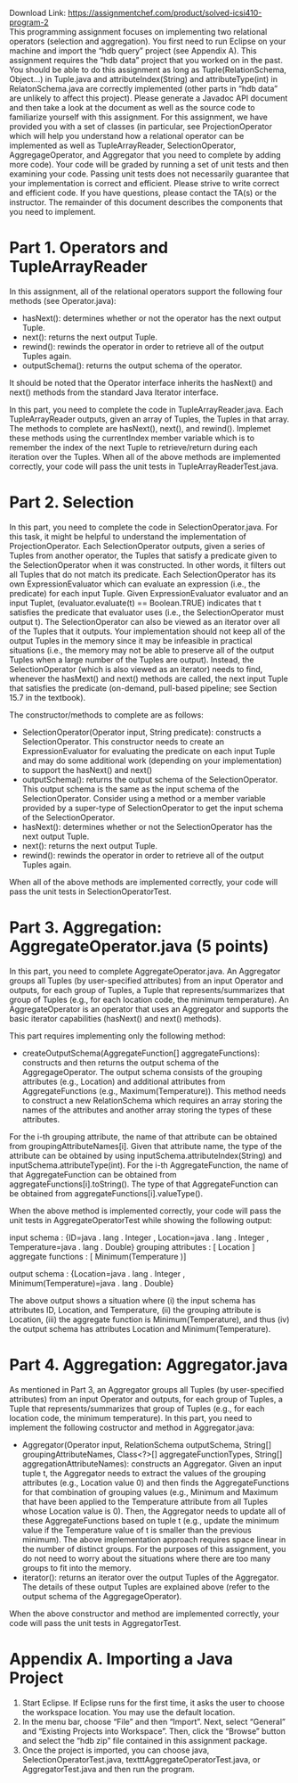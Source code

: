 Download Link: https://assignmentchef.com/product/solved-icsi410-program-2
<br>
This programming assignment focuses on implementing two relational operators (selection and aggregation). You first need to run Eclipse on your machine and import the “hdb query” project (see Appendix A). This assignment requires the “hdb data” project that you worked on in the past. You should be able to do this assignment as long as Tuple(RelationSchema, Object…) in Tuple.java and attributeIndex(String) and attributeType(int) in RelatonSchema.java are correctly implemented (other parts in “hdb data” are unlikely to affect this project). Please generate a Javadoc API document and then take a look at the document as well as the source code to familiarize yourself with this assignment. For this assignment, we have provided you with a set of classes (in particular, see ProjectionOperator which will help you understand how a relational operator can be implemented as well as TupleArrayReader, SelectionOperator, AggregageOperator, and Aggregator that you need to complete by adding more code). Your code will be graded by running a set of unit tests and then examining your code. Passing unit tests does not necessarily guarantee that your implementation is correct and efficient. Please strive to write correct and efficient code. If you have questions, please contact the TA(s) or the instructor. The remainder of this document describes the components that you need to implement.

<h1>Part 1. Operators and TupleArrayReader</h1>

In this assignment, all of the relational operators support the following four methods (see Operator.java):

<ul>

 <li>hasNext(): determines whether or not the operator has the next output Tuple.</li>

 <li>next(): returns the next output Tuple.</li>

 <li>rewind(): rewinds the operator in order to retrieve all of the output Tuples again.</li>

 <li>outputSchema(): returns the output schema of the operator.</li>

</ul>

It should be noted that the Operator interface inherits the hasNext() and next() methods from the standard Java Iterator interface.

In this part, you need to complete the code in TupleArrayReader.java. Each TupleArrayReader outputs, given an array of Tuples, the Tuples in that array. The methods to complete are hasNext(), next(), and rewind(). Implemet these methods using the currentIndex member variable which is to remember the index of the next Tuple to retrieve/return during each iteration over the Tuples. When all of the above methods are implemented correctly, your code will pass the unit tests in TupleArrayReaderTest.java.

<h1>Part 2. Selection</h1>

In this part, you need to complete the code in SelectionOperator.java. For this task, it might be helpful to understand the implementation of ProjectionOperator. Each SelectionOperator outputs, given a series of Tuples from another operator, the Tuples that satisfy a predicate given to the SelectionOperator when it was constructed. In other words, it filters out all Tuples that do not match its predicate. Each SelectionOperator has its own ExpressionEvaluator which can evaluate an expression (i.e., the predicate) for each input Tuple. Given ExpressionEvaluator evaluator and an input Tuplet, (evaluator.evaluate(t) == Boolean.TRUE) indicates that t satisfies the predicate that evaluator uses (i.e., the SelectionOperator must output t). The SelectionOperator can also be viewed as an iterator over all of the Tuples that it outputs. Your implementation should not keep all of the output Tuples in the memory since it may be infeasible in practical situations (i.e., the memory may not be able to preserve all of the output Tuples when a large number of the Tuples are output). Instead, the SelectionOperator (which is also viewed as an iterator) needs to find, whenever the hasMext() and next() methods are called, the next input Tuple that satisfies the predicate (on-demand, pull-based pipeline; see Section 15.7 in the textbook).

The constructor/methods to complete are as follows:

<ul>

 <li>SelectionOperator(Operator input, String predicate): constructs a SelectionOperator. This constructor needs to create an ExpressionEvaluator for evaluating the predicate on each input Tuple and may do some additional work (depending on your implementation) to support the hasNext() and next()</li>

 <li>outputSchema(): returns the output schema of the SelectionOperator. This output schema is the same as the input schema of the SelectionOperator. Consider using a method or a member variable provided by a super-type of SelectionOperator to get the input schema of the SelectionOperator.</li>

 <li>hasNext(): determines whether or not the SelectionOperator has the next output Tuple.</li>

 <li>next(): returns the next output Tuple.</li>

 <li>rewind(): rewinds the operator in order to retrieve all of the output Tuples again.</li>

</ul>

When all of the above methods are implemented correctly, your code will pass the unit tests in SelectionOperatorTest.

<h1>Part 3. Aggregation: AggregateOperator.java (5 points)</h1>

In this part, you need to complete AggregateOperator.java. An Aggregator groups all Tuples (by user-specified attributes) from an input Operator and outputs, for each group of Tuples, a Tuple that represents/summarizes that group of Tuples (e.g., for each location code, the minimum temperature). An AggregateOperator is an operator that uses an Aggregator and supports the basic iterator capabilities (hasNext() and next() methods).

This part requires implementing only the following method:

<ul>

 <li>createOutputSchema(AggregateFunction[] aggregateFunctions): constructs and then returns the output schema of the AggregageOperator. The output schema consists of the grouping attributes (e.g., Location) and additional attributes from AggregateFunctions (e.g., Maximum(Temperature)). This method needs to construct a new RelationSchema which requires an array storing the names of the attributes and another array storing the types of these attributes.</li>

</ul>

For the i-th grouping attribute, the name of that attribute can be obtained from groupingAttributeNames[i]. Given that attribute name, the type of the attribute can be obtained by using inputSchema.attributeIndex(String) and inputSchema.attributeType(int). For the i-th AggregateFunction, the name of that AggregateFunction can be obtained from aggregateFunctions[i].toString(). The type of that AggregateFunction can be obtained from aggregateFunctions[i].valueType().

When the above method is implemented correctly, your code will pass the unit tests in AggregateOperatorTest while showing the following output:

input schema : {ID=java . lang . Integer , Location=java . lang . Integer , Temperature=java . lang . Double} grouping attributes : [ Location ] aggregate functions : [ Minimum(Temperature )]

output schema : {Location=java . lang . Integer , Minimum(Temperature)=java . lang . Double}

The above output shows a situation where (i) the input schema has attributes ID, Location, and Temperature, (ii) the grouping attribute is Location, (iii) the aggregate function is Minimum(Temperature), and thus (iv) the output schema has attributes Location and Minimum(Temperature).

<h1>Part 4. Aggregation: Aggregator.java</h1>

As mentioned in Part 3, an Aggregator groups all Tuples (by user-specified attributes) from an input Operator and outputs, for each group of Tuples, a Tuple that represents/summarizes that group of Tuples (e.g., for each location code, the minimum temperature). In this part, you need to implement the following costructor and method in Aggregator.java:

<ul>

 <li>Aggregator(Operator input, RelationSchema outputSchema, String[] groupingAttributeNames, Class&lt;?&gt;[] aggregateFunctionTypes, String[] aggregationAttributeNames): constructs an Aggregator. Given an input tuple t, the Aggregator needs to extract the values of the grouping attributes (e.g., Location value 0) and then finds the AggregateFunctions for that combination of grouping values (e.g., Minimum and Maximum that have been applied to the Temperature attribute from all Tuples whose Location value is 0). Then, the Aggregator needs to update all of these AggregateFunctions based on tuple t (e.g., update the minimum value if the Temperature value of t is smaller than the previous minimum). The above implementation approach requires space linear in the number of distinct groups. For the purposes of this assignment, you do not need to worry about the situations where there are too many groups to fit into the memory.</li>

 <li>iterator(): returns an iterator over the output Tuples of the Aggregator. The details of these output Tuples are explained above (refer to the output schema of the AggregageOperator).</li>

</ul>

When the above constructor and method are implemented correctly, your code will pass the unit tests in AggregatorTest.

<h1>Appendix A. Importing a Java Project</h1>

<ol>

 <li>Start Eclipse. If Eclipse runs for the first time, it asks the user to choose the workspace location. You may use the default location.</li>

 <li>In the menu bar, choose “File” and then “Import”. Next, select “General” and “Existing Projects into Workspace”. Then, click the “Browse” button and select the “hdb zip” file contained in this assignment package.</li>

 <li>Once the project is imported, you can choose java, SelectionOperatorTest.java, textttAggregateOperatorTest.java, or AggregatorTest.java and then run the program.</li>

</ol>
